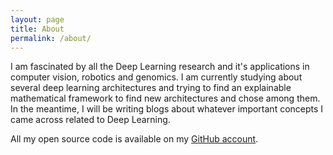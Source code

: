 ```yaml
---
layout: page
title: About
permalink: /about/
---
```


I am fascinated by all the Deep Learning research and it's applications in computer vision, robotics and genomics. I am currently studying about several deep learning architectures and trying to find an explainable mathematical framework to find new architectures and chose among them. In the meantime, I will be writing blogs about whatever important concepts I came across related to Deep Learning.

 All my open source code is available on my [GitHub account](https://github.com/sunil10000).
